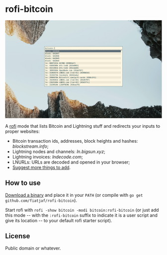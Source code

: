 # rofi-bitcoin

![](screenshot.png)

A [rofi](https://github.com/davatorium/rofi) mode that lists Bitcoin and Lightning stuff and redirects your inputs to proper websites:

  - Bitcoin transaction ids, addresses, block heights and hashes: _blockstream.info_;
  - Lightning nodes and channels: _ln.bigsun.xyz_;
  - Lightning invoices: _lndecode.com_;
  - LNURLs: URLs are decoded and opened in your browser;
  - [Suggest more things to add](https://t.me/fiatjaf).

## How to use

[Download a binary](https://github.com/fiatjaf/rofi-bitcoin/releases) and place it in your `PATH` (or compile with `go get github.com/fiatjaf/rofi-bitcoin`).

Start rofi with `rofi -show bitcoin -modi bitcoin:rofi-bitcoin` (or just add this mode -- with the `:rofi-bitcoin` suffix to indicate it is a user script and give its location -- to your default rofi starter script).

## License

Public domain or whatever.
